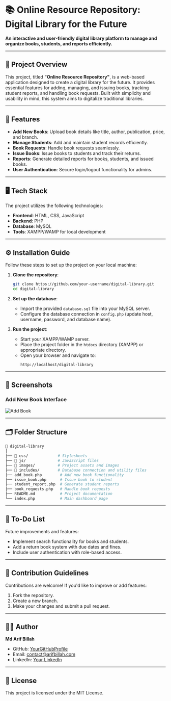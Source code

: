 # 📚 Online Resource Repository: Digital Library for the Future  

**An interactive and user-friendly digital library platform to manage and organize books, students, and reports efficiently.**  

---

## 🚀 Project Overview  
This project, titled **"Online Resource Repository"**, is a web-based application designed to create a digital library for the future. It provides essential features for adding, managing, and issuing books, tracking student reports, and handling book requests. Built with simplicity and usability in mind, this system aims to digitalize traditional libraries.

---

## 🌟 Features  
- **Add New Books**: Upload book details like title, author, publication, price, and branch.  
- **Manage Students**: Add and maintain student records efficiently.  
- **Book Requests**: Handle book requests seamlessly.  
- **Issue Books**: Issue books to students and track their returns.  
- **Reports**: Generate detailed reports for books, students, and issued books.  
- **User Authentication**: Secure login/logout functionality for admins.  

---

## 🖥️ Tech Stack  
The project utilizes the following technologies:  

- **Frontend**: HTML, CSS, JavaScript  
- **Backend**: PHP  
- **Database**: MySQL  
- **Tools**: XAMPP/WAMP for local development  

---

## ⚙️ Installation Guide  

Follow these steps to set up the project on your local machine:  

1. **Clone the repository**:  
   ```bash  
   git clone https://github.com/your-username/digital-library.git  
   cd digital-library  
   ```  

2. **Set up the database**:  
   - Import the provided `database.sql` file into your MySQL server.  
   - Configure the database connection in `config.php` (update host, username, password, and database name).  

3. **Run the project**:  
   - Start your XAMPP/WAMP server.  
   - Place the project folder in the `htdocs` directory (XAMPP) or appropriate directory.  
   - Open your browser and navigate to:  
     ```  
     http://localhost/digital-library  
     ```  

---

## 📸 Screenshots  
### Add New Book Interface  
![Add Book](image.png)  

---

## 🗂️ Folder Structure  

```bash  
📁 digital-library  
│  
├── 📁 css/             # Stylesheets  
├── 📁 js/              # JavaScript files  
├── 📁 images/          # Project assets and images  
├── 📁 includes/        # Database connection and utility files  
├── add_book.php        # Add new book functionality  
├── issue_book.php      # Issue book to student  
├── student_report.php  # Generate student reports  
├── book_requests.php   # Handle book requests  
├── README.md           # Project documentation  
└── index.php           # Main dashboard page  
```  

---

## 📝 To-Do List  
Future improvements and features:  
- Implement search functionality for books and students.  
- Add a return book system with due dates and fines.  
- Include user authentication with role-based access.  

---

## 🤝 Contribution Guidelines  
Contributions are welcome! If you'd like to improve or add features:  
1. Fork the repository.  
2. Create a new branch.  
3. Make your changes and submit a pull request.  

---

## 👨‍💻 Author  
**Md Arif Billah**  
- GitHub: [YourGitHubProfile](https://github.com/your-username)  
- Email: contact@arifbillah.com  
- LinkedIn: [Your LinkedIn](https://linkedin.com/in/yourprofile)  

---

## 📄 License  
This project is licensed under the MIT License.  
 
